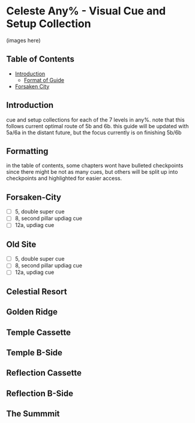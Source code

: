 # Celeste Any% - Visual Cue and Setup Collection
(images here)
## Table of Contents
- [Introduction](#introduction)
  - [Format of Guide](#Formatting)
- [Forsaken City](#Forsaken-City)
## Introduction
cue and setup collections for each of the 7 levels in any%. note that this follows current optimal route of 5b and 6b. this guide will be updated with 5a/6a in the distant future, but the focus currently is on finishing 5b/6b
## Formatting
in the table of contents, some chapters wont have bulleted checkpoints since there might be not as many cues, but others will be split up into checkpoints and highlighted for easier access.
## Forsaken-City
 - [ ] 5, double super cue
 - [ ] 8, second pillar updiag cue
 - [ ] 12a, updiag cue
## Old Site
 - [ ] 5, double super cue
 - [ ] 8, second pillar updiag cue
 - [ ] 12a, updiag cue
## Celestial Resort

## Golden Ridge

## Temple Cassette

## Temple B-Side

## Reflection Cassette

## Reflection B-Side

## The Summmit
 
